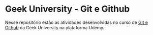 # Geek University - Git e Github

Nesse repositório estão as atividades desenvolvidas no curso de [Git e Github](https://www.udemy.com/course/curso-de-git-e-github-essencial/) da Geek University na plataforma Udemy.